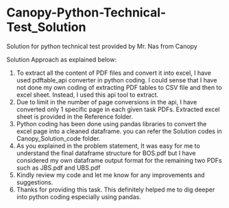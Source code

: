 # Canopy-Python-Technical-Test_Solution
Solution for python technical test provided by Mr. Nas from Canopy

Solution Approach as explained below:
1. To extract all the content of PDF files and convert it into excel, I have used pdftable_api converter in python coding. I could sense that I have not done my own coding of extracting PDF tables to CSV file and then to excel sheet. Instead, I used this api tool to extract.
2. Due to limit in the number of page conversions in the api, I have converted only 1 specific page in each given task PDFs. Extracted excel sheet is provided in the Reference folder.
3. Python coding has been done using pandas libraries to convert the excel page into a cleaned dataframe. you can refer the Solution codes in Canopy_Solution_code folder.
4. As you explained in the problem statement, It was easy for me to understand the final dataframe structure for BOS.pdf but I have considered my own dataframe output format for the remaining two PDFs such as JBS.pdf and UBS.pdf
5. Kindly review my code and let me know for any improvements and suggestions.
6. Thanks for providing this task. This definitely helped me to dig deeper into python coding especially using pandas.
